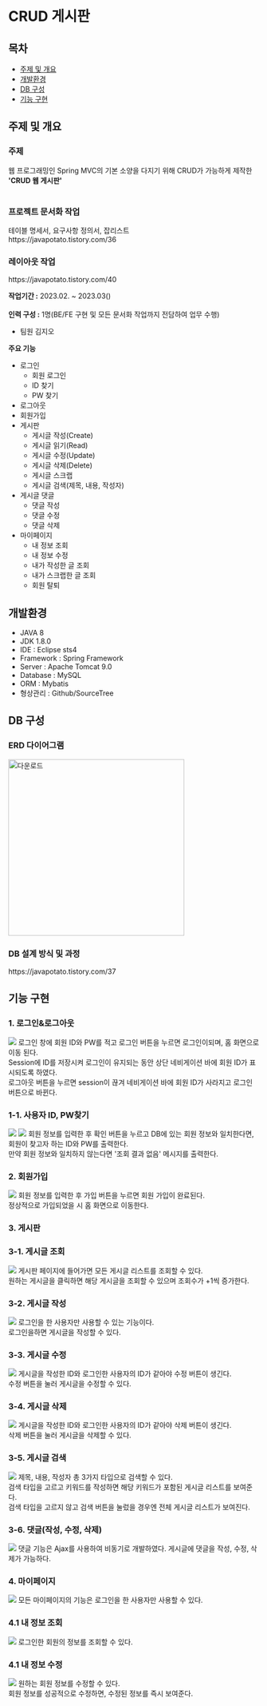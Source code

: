 # CRUD 게시판

## 목차
 - [주제 및 개요](#주제-및-개요)
 - [개발환경](#개발환경)
 - [DB 구성](#DB-구성)
 - [기능 구현](#기능-구현)

## 주제 및 개요

<h3>주제</h3> 
웹 프로그래밍인 Spring MVC의 기본 소양을 다지기 위해 CRUD가 가능하게 제작한 <b>'CRUD 웹 게시판'</b></br></br> 

<h3>프로젝트 문서화 작업</h3>
테이블 명세서, 요구사항 정의서, 잡리스트</br>
https://javapotato.tistory.com/36</br>

<h3>레이아웃 작업</h3>
https://javapotato.tistory.com/40</br>

**작업기간 :** 2023.02. ~ 2023.03()</br></br>
**인력 구성 :** 1명(BE/FE 구현 및 모든 문서화 작업까지 전담하여 업무 수행)</br>
- 팀원 김지오

**주요 기능**
* 로그인
  * 회원 로그인
  * ID 찾기 
  * PW 찾기
* 로그아웃
* 회원가입
* 게시판
  * 게시글 작성(Create)
  * 게시글 읽기(Read)
  * 게시글 수정(Update)
  * 게시글 삭제(Delete)
  * 게시글 스크랩
  * 게시글 검색(제목, 내용, 작성자)
* 게시글 댓글
  * 댓글 작성
  * 댓글 수정
  * 댓글 삭제
* 마이페이지
  * 내 정보 조회
  * 내 정보 수정
  * 내가 작성한 글 조회
  * 내가 스크랩한 글 조회
  * 회원 탈퇴

## 개발환경
- JAVA 8</br>
- JDK 1.8.0</br>
- IDE : Eclipse sts4</br>
- Framework : Spring Framework</br>
- Server : Apache Tomcat 9.0</br>
- Database : MySQL</br>
- ORM : Mybatis</br>
- 형상관리 : Github/SourceTree</br>

## DB 구성 
<h3>ERD 다이어그램</h3>
<img width="353" alt="다운로드" src="https://user-images.githubusercontent.com/112611440/222475473-cf45e2b9-f1a4-4cd1-b5eb-4e6252a082f9.png">

<h3>DB 설계 방식 및 과정</h3>
https://javapotato.tistory.com/37

## 기능 구현
<h3>1. 로그인&로그아웃</h3>
<img src="https://user-images.githubusercontent.com/112611440/222503454-b9c63521-ce73-4da7-929f-ffaa822fd988.gif">
로그인 창에 회원 ID와 PW를 적고 로그인 버튼을 누르면 로그인이되며, 홈 화면으로 이동 된다.</br> 
Session에 ID를 저장시켜 로그인이 유지되는 동안 상단 네비게이션 바에 회원 ID가 표시되도록 하였다.</br>
로그아웃 버튼을 누르면 session이 끊겨 네비게이션 바에 회원 ID가 사라지고 로그인 버튼으로 바뀐다.</br>

<h3>1-1. 사용자 ID, PW찾기</h3>
<img src="https://user-images.githubusercontent.com/112611440/222505448-d2763952-230e-4606-a56e-467fe7242c32.gif">
<img src="https://user-images.githubusercontent.com/112611440/222505686-6884ed6e-4343-467c-aa9e-fe288cb6e2a7.gif">
회원 정보를 입력한 후 확인 버튼을 누르고 DB에 있는 회원 정보와 일치한다면, 회원이 찾고자 하는 ID와 PW를 출력한다.</br>
만약 회원 정보와 일치하지 않는다면 '조회 결과 없음' 메시지를 출력한다.</br>

<h3>2. 회원가입</h3>
<img src="https://user-images.githubusercontent.com/112611440/222513039-6d2894a3-3b2e-4098-80ea-e53d5a011496.gif">
회원 정보를 입력한 후 가입 버튼을 누르면 회원 가입이 완료된다.</br>
정상적으로 가입되었을 시 홈 화면으로 이동한다.</br>

<h3>3. 게시판</h3>
<h3>3-1. 게시글 조회</h3>
<img src="https://user-images.githubusercontent.com/112611440/222513686-0f8dcb78-1bb5-4591-a81d-ce8d4a12281d.gif">
게시판 페이지에 들어가면 모든 게시글 리스트를 조회할 수 있다.</br>
원하는 게시글을 클릭하면 해당 게시글을 조회할 수 있으며 조회수가 +1씩 증가한다.</br>

<h3>3-2. 게시글 작성</h3>
<img src="https://user-images.githubusercontent.com/112611440/222517747-584885cb-4948-4aa4-a1f2-2cc31f912370.gif">
로그인을 한 사용자만 사용할 수 있는 기능이다.</br>
로그인을하면 게시글을 작성할 수 있다.</br>

<h3>3-3. 게시글 수정</h3>
<img src="https://user-images.githubusercontent.com/112611440/222517680-2b79a5d3-4190-46a1-b20a-f117de3d9b89.gif">
게시글을 작성한 ID와 로그인한 사용자의 ID가 같아야 수정 버튼이 생긴다.</br>
수정 버튼을 눌러 게시글을 수정할 수 있다.</br>

<h3>3-4. 게시글 삭제</h3>
<img src="https://user-images.githubusercontent.com/112611440/222514056-3feb09a2-52f6-42bb-817c-1a56ed60dd0a.gif">
게시글을 작성한 ID와 로그인한 사용자의 ID가 같아야 삭제 버튼이 생긴다.</br>
삭제 버튼을 눌러 게시글을 삭제할 수 있다.</br>

<h3>3-5. 게시글 검색</h3>
<img src="https://user-images.githubusercontent.com/112611440/222516503-91f124f8-64f0-4118-b397-dfd214457b8b.gif">
제목, 내용, 작성자 총 3가지 타입으로 검색할 수 있다.</br>
검색 타입을 고르고 키워드를 작성하면 해당 키워드가 포함된 게시글 리스트를 보여준다.</br>
검색 타입을 고르지 않고 검색 버튼을 눌렀을 경우엔 전체 게시글 리스트가 보여진다.</br>

<h3>3-6. 댓글(작성, 수정, 삭제)</h3>
<img src="https://user-images.githubusercontent.com/112611440/222515529-7d6405e6-f610-4c60-819e-5854f9c48eb0.gif">
댓글 기능은 Ajax를 사용하여 비동기로 개발하였다. 
게시글에 댓글을 작성, 수정, 삭제가 가능하다.</br>

<h3>4. 마이페이지</h3>
<img src="https://user-images.githubusercontent.com/112611440/222519320-e25d8d92-6e15-4b69-813e-2cfb4d1e510d.gif">
모든 마이페이지의 기능은 로그인을 한 사용자만 사용할 수 있다.</br>

<h3>4.1 내 정보 조회</h3>
<img src="https://user-images.githubusercontent.com/112611440/222519818-76639ac8-6378-4e10-b9ea-e544fa7fe29e.gif">
로그인한 회원의 정보를 조회할 수 있다.</br>

<h3>4.1 내 정보 수정</h3>
<img src="https://user-images.githubusercontent.com/112611440/222519744-216e43e0-0a33-4a2b-90c8-747ff25162dd.gif">
원하는 회원 정보를 수정할 수 있다.</br>
회원 정보를 성공적으로 수정하면, 수정된 정보를 즉시 보여준다.</br> 
